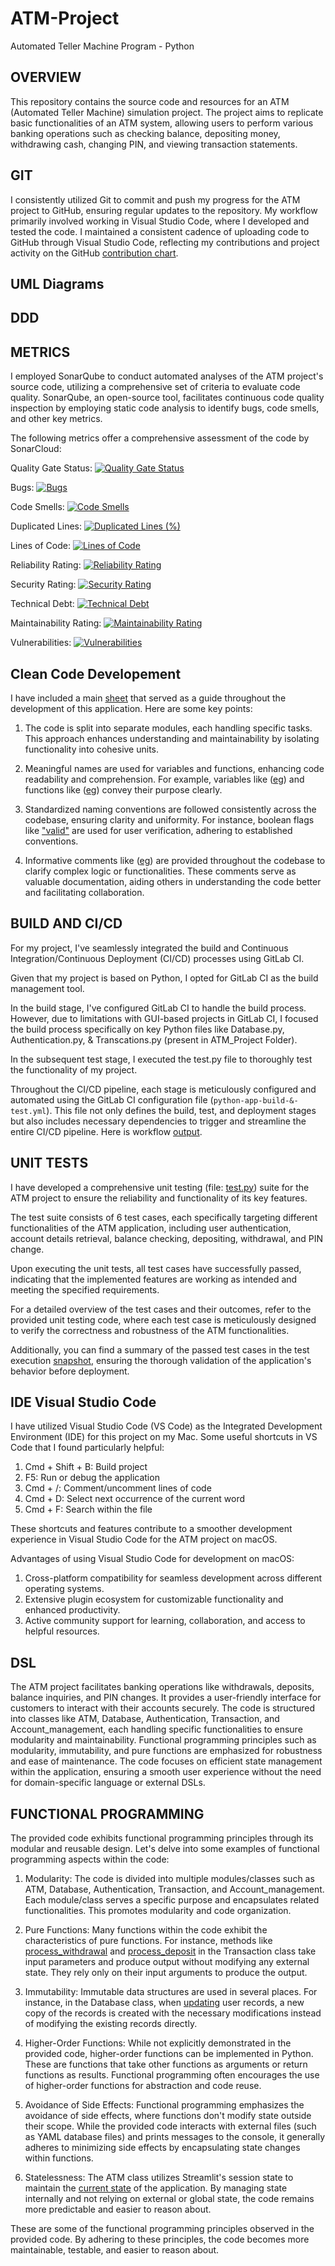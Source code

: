 # ATM-Project
Automated Teller Machine Program - Python

## OVERVIEW
This repository contains the source code and resources for an ATM (Automated Teller Machine) simulation project. The project aims to replicate basic functionalities of an ATM system, allowing users to perform various banking operations such as checking balance, depositing money, withdrawing cash, changing PIN, and viewing transaction statements.
## GIT
I consistently utilized Git to commit and push my progress for the ATM project to GitHub, ensuring regular updates to the repository. My workflow primarily involved working in Visual Studio Code, where I developed and tested the code. I maintained a consistent cadence of uploading code to GitHub through Visual Studio Code, reflecting my contributions and project activity on the GitHub [contribution chart](https://github.com/Rajwaghela369).
## UML Diagrams
## DDD 
## METRICS
  
I employed SonarQube to conduct automated analyses of the ATM project's source code, utilizing a comprehensive set of criteria to evaluate code quality. SonarQube, an open-source tool, facilitates continuous code quality inspection by employing static code analysis to identify bugs, code smells, and other key metrics.

The following metrics offer a comprehensive assessment of the code by SonarCloud:
  
  Quality Gate Status: [![Quality Gate Status](https://sonarcloud.io/api/project_badges/measure?project=Rajwaghela369_ATM-Project&metric=alert_status)](https://sonarcloud.io/summary/new_code?id=Rajwaghela369_ATM-Project)
  
  Bugs: [![Bugs](https://sonarcloud.io/api/project_badges/measure?project=Rajwaghela369_ATM-Project&metric=bugs)](https://sonarcloud.io/summary/new_code?id=Rajwaghela369_ATM-Project)
  
  Code Smells: [![Code Smells](https://sonarcloud.io/api/project_badges/measure?project=Rajwaghela369_ATM-Project&metric=code_smells)](https://sonarcloud.io/summary/new_code?id=Rajwaghela369_ATM-Project) 
  
  Duplicated Lines: [![Duplicated Lines (%)](https://sonarcloud.io/api/project_badges/measure?project=Rajwaghela369_ATM-Project&metric=duplicated_lines_density)](https://sonarcloud.io/summary/new_code?id=Rajwaghela369_ATM-Project) 
  
  Lines of Code: [![Lines of Code](https://sonarcloud.io/api/project_badges/measure?project=Rajwaghela369_ATM-Project&metric=ncloc)](https://sonarcloud.io/summary/new_code?id=Rajwaghela369_ATM-Project) 
  
  Reliability Rating: [![Reliability Rating](https://sonarcloud.io/api/project_badges/measure?project=Rajwaghela369_ATM-Project&metric=reliability_rating)](https://sonarcloud.io/summary/new_code?id=Rajwaghela369_ATM-Project) 
  
  Security Rating: [![Security Rating](https://sonarcloud.io/api/project_badges/measure?project=Rajwaghela369_ATM-Project&metric=security_rating)](https://sonarcloud.io/summary/new_code?id=Rajwaghela369_ATM-Project)
  
  Technical Debt: [![Technical Debt](https://sonarcloud.io/api/project_badges/measure?project=Rajwaghela369_ATM-Project&metric=sqale_index)](https://sonarcloud.io/summary/new_code?id=Rajwaghela369_ATM-Project) 
  
  Maintainability Rating: [![Maintainability Rating](https://sonarcloud.io/api/project_badges/measure?project=Rajwaghela369_ATM-Project&metric=sqale_rating)](https://sonarcloud.io/summary/new_code?id=Rajwaghela369_ATM-Project)
  
  Vulnerabilities: [![Vulnerabilities](https://sonarcloud.io/api/project_badges/measure?project=Rajwaghela369_ATM-Project&metric=vulnerabilities)](https://sonarcloud.io/summary/new_code?id=Rajwaghela369_ATM-Project)
  
## Clean Code Developement 

I have included a main [sheet](https://github.com/Rajwaghela369/ATM-Project/blob/main/Cheat%20Sheet/sheet.txt) that served as a guide throughout the development of this application.  Here are some key points:

  1. The code is split into separate modules, each handling specific tasks. This approach enhances understanding and maintainability by isolating functionality into cohesive units.

  2. Meaningful names are used for variables and functions, enhancing code readability and comprehension. For example, variables like ([eg](https://github.com/Rajwaghela369/ATM-Project/blob/670e259c3710487df09b4f0725d05ac47c1904b8/ATM_Project/Authentication.py#L34)) and functions like ([eg](https://github.com/Rajwaghela369/ATM-Project/blob/670e259c3710487df09b4f0725d05ac47c1904b8/ATM_Project/Account.py#L39)) convey their purpose clearly.

  3.  Standardized naming conventions are followed consistently across the codebase, ensuring clarity and uniformity. For instance, boolean flags like ["valid"](https://github.com/Rajwaghela369/ATM-Project/blob/670e259c3710487df09b4f0725d05ac47c1904b8/ATM_Project/Database.py#L43) are used for user verification, adhering to established conventions.

  4. Informative comments like ([eg](https://github.com/Rajwaghela369/ATM-Project/blob/670e259c3710487df09b4f0725d05ac47c1904b8/ATM_Project/Authentication.py#L32C12-L32C34)) are provided throughout the codebase to clarify complex logic or functionalities. These comments serve as valuable documentation, aiding others in understanding the code better and facilitating collaboration.

## BUILD AND CI/CD

For my project, I've seamlessly integrated the build and Continuous Integration/Continuous Deployment (CI/CD) processes using GitLab CI.

Given that my project is based on Python, I opted for GitLab CI as the build management tool.

In the build stage, I've configured GitLab CI to handle the build process. However, due to limitations with GUI-based projects in GitLab CI, I focused the build process specifically on key Python files like Database.py, Authentication.py, & Transcations.py (present in ATM_Project Folder).

In the subsequent test stage, I executed the test.py file to thoroughly test the functionality of my project.

Throughout the CI/CD pipeline, each stage is meticulously configured and automated using the GitLab CI configuration file (`python-app-build-&-test.yml`). This file not only defines the build, test, and deployment stages but also includes necessary dependencies to trigger and streamline the entire CI/CD pipeline.
Here is workflow [output](https://github.com/Rajwaghela369/ATM-Project/actions/runs/8453946398).

## UNIT TESTS

I have developed a comprehensive unit testing (file: [test.py](https://github.com/Rajwaghela369/ATM-Project/blob/main/ATM_Project/test.py)) suite for the ATM project to ensure the reliability and functionality of its key features.

The test suite consists of 6 test cases, each specifically targeting different functionalities of the ATM application, including user authentication, account details retrieval, balance checking, depositing, withdrawal, and PIN change.

Upon executing the unit tests, all test cases have successfully passed, indicating that the implemented features are working as intended and meeting the specified requirements.

For a detailed overview of the test cases and their outcomes, refer to the provided unit testing code, where each test case is meticulously designed to verify the correctness and robustness of the ATM functionalities.

Additionally, you can find a summary of the passed test cases in the test execution [snapshot](https://github.com/Rajwaghela369/ATM-Project/blob/main/Test_outputs/tests_result.png), ensuring the thorough validation of the application's behavior before deployment.

## IDE Visual Studio Code 

I have utilized Visual Studio Code (VS Code) as the Integrated Development Environment (IDE) for this project on my Mac.
Some useful shortcuts in VS Code that I found particularly helpful:

  1. Cmd + Shift + B: Build project
  2. F5: Run or debug the application
  3. Cmd + /: Comment/uncomment lines of code
  4. Cmd + D: Select next occurrence of the current word
  5. Cmd + F: Search within the file

These shortcuts and features contribute to a smoother development experience in Visual Studio Code for the ATM project on macOS.


Advantages of using Visual Studio Code for development on macOS:

  1. Cross-platform compatibility for seamless development across different operating systems.
  2. Extensive plugin ecosystem for customizable functionality and enhanced productivity.
  3. Active community support for learning, collaboration, and access to helpful resources.

## DSL 

The ATM project facilitates banking operations like withdrawals, deposits, balance inquiries, and PIN changes. It provides a user-friendly interface for customers to interact with their accounts securely. The code is structured into classes like ATM, Database, Authentication, Transaction, and Account_management, each handling specific functionalities to ensure modularity and maintainability. Functional programming principles such as modularity, immutability, and pure functions are emphasized for robustness and ease of maintenance. The code focuses on efficient state management within the application, ensuring a smooth user experience without the need for domain-specific language or external DSLs.

## FUNCTIONAL PROGRAMMING

The provided code exhibits functional programming principles through its modular and reusable design. Let's delve into some examples of functional programming aspects within the code:

  1. Modularity: The code is divided into multiple modules/classes such as ATM, Database, Authentication, Transaction, and Account_management. Each module/class serves a specific purpose and encapsulates related functionalities. This promotes modularity and code organization.

  2. Pure Functions: Many functions within the code exhibit the characteristics of pure functions. For instance, methods like [process_withdrawal](https://github.com/Rajwaghela369/ATM-Project/blob/514b5325e8934db92f834e09473e8b7fce43a6ce/ATM_Project/Transactions.py#L17) and [process_deposit](https://github.com/Rajwaghela369/ATM-Project/blob/514b5325e8934db92f834e09473e8b7fce43a6ce/ATM_Project/Transactions.py#L41) in the Transaction class take input parameters and produce output without modifying any external state. They rely only on their input arguments to produce the output.

  3. Immutability: Immutable data structures are used in several places. For instance, in the Database class, when [updating](https://github.com/Rajwaghela369/ATM-Project/blob/514b5325e8934db92f834e09473e8b7fce43a6ce/ATM_Project/Database.py#L59) user records, a new copy of the records is created with the necessary modifications instead of modifying the existing records directly.

  4. Higher-Order Functions: While not explicitly demonstrated in the provided code, higher-order functions can be implemented in Python. These are functions that take other functions as arguments or return functions as results. Functional programming often encourages the use of higher-order functions for abstraction and code reuse.

  5. Avoidance of Side Effects: Functional programming emphasizes the avoidance of side effects, where functions don't modify state outside their scope. While the provided code interacts with external files (such as YAML database files) and prints messages to the console, it generally adheres to minimizing side effects by encapsulating state changes within functions.

  6. Statelessness: The ATM class utilizes Streamlit's session state to maintain the [current state](https://github.com/Rajwaghela369/ATM-Project/blob/514b5325e8934db92f834e09473e8b7fce43a6ce/ATM_Project/main.py#L56) of the application. By managing state internally and not relying on external or global state, the code remains more predictable and easier to reason about.

These are some of the functional programming principles observed in the provided code. By adhering to these principles, the code becomes more maintainable, testable, and easier to reason about.
